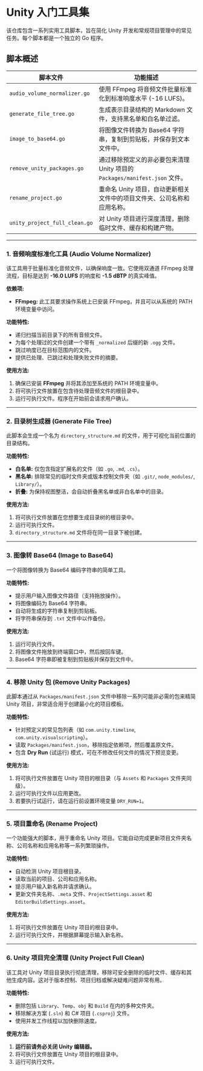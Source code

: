 # Unity 入门工具集

该仓库包含一系列实用工具脚本，旨在简化 Unity 开发和常规项目管理中的常见任务。每个脚本都是一个独立的 Go 程序。

## 脚本概述

| 脚本文件                   | 功能描述                                                                                             |
| -------------------------- | ---------------------------------------------------------------------------------------------------- |
| `audio_volume_normalizer.go` | 使用 FFmpeg 将音频文件批量标准化到标准响度水平 (-16 LUFS)。                                           |
| `generate_file_tree.go`      | 生成表示目录结构的 Markdown 文件，支持黑名单和白名单过滤。                                           |
| `image_to_base64.go`         | 将图像文件转换为 Base64 字符串，复制到剪贴板，并保存到文本文件中。                                   |
| `remove_unity_packages.go`   | 通过移除预定义的非必要包来清理 Unity 项目的 `Packages/manifest.json` 文件。                          |
| `rename_project.go`          | 重命名 Unity 项目，自动更新相关文件中的项目文件夹、公司名称和应用名称。                              |
| `unity_project_full_clean.go`| 对 Unity 项目进行深度清理，删除临时文件、缓存和构建产物。                                            |

---

### 1. 音频响度标准化工具 (Audio Volume Normalizer)

该工具用于批量标准化音频文件，以确保响度一致。它使用双通道 FFmpeg 处理流程，目标是达到 **-16.0 LUFS** 的响度和 **-1.5 dBTP** 的真实峰值。

**依赖项:**
- **FFmpeg:** 此工具要求操作系统上已安装 FFmpeg，并且可以从系统的 PATH 环境变量中访问。

**功能特性:**
- 递归扫描当前目录下的所有音频文件。
- 为每个处理过的文件创建一个带有 `_normalized` 后缀的新 `.ogg` 文件。
- 跳过响度已在目标范围内的文件。
- 提供已处理、已跳过和处理失败文件的摘要。

**使用方法:**
1.  确保已安装 **FFmpeg** 并将其添加至系统的 PATH 环境变量中。
2.  将可执行文件放置在包含待处理音频文件的根目录中。
3.  运行可执行文件。程序在开始前会请求用户确认。

---

### 2. 目录树生成器 (Generate File Tree)

此脚本会生成一个名为 `directory_structure.md` 的文件，用于可视化当前位置的目录结构。

**功能特性:**
- **白名单:** 仅包含指定扩展名的文件（如 `.go`, `.md`, `.cs`）。
- **黑名单:** 排除常见的临时文件夹或版本控制文件夹（如 `.git/`, `node_modules/`, `Library/`）。
- **折叠:** 为保持视图整洁，会自动折叠黑名单或非白名单中的目录。

**使用方法:**
1.  将可执行文件放置在您想要生成目录树的根目录中。
2.  运行可执行文件。
3.  `directory_structure.md` 文件将在同一目录下被创建。

---

### 3. 图像转 Base64 (Image to Base64)

一个将图像转换为 Base64 编码字符串的简单工具。

**功能特性:**
- 提示用户输入图像文件路径（支持拖放操作）。
- 将图像编码为 Base64 字符串。
- 自动将生成的字符串复制到剪贴板。
- 将字符串保存到 `.txt` 文件中以作备份。

**使用方法:**
1.  运行可执行文件。
2.  将图像文件拖放到终端窗口中，然后按回车键。
3.  Base64 字符串即被复制到剪贴板并保存到文件中。

---

### 4. 移除 Unity 包 (Remove Unity Packages)

此脚本通过从 `Packages/manifest.json` 文件中移除一系列可能非必需的包来精简 Unity 项目，非常适合用于创建最小化的项目模板。

**功能特性:**
- 针对预定义的常见包列表（如 `com.unity.timeline`, `com.unity.visualscripting`）。
- 读取 `Packages/manifest.json`，移除指定依赖项，然后覆盖原文件。
- 包含 **Dry Run** (试运行) 模式，可在不修改任何文件的情况下预览变更。

**使用方法:**
1.  将可执行文件放置在 Unity 项目的根目录（与 `Assets` 和 `Packages` 文件夹同级）。
2.  运行可执行文件以应用更改。
3.  若要执行试运行，请在运行前设置环境变量 `DRY_RUN=1`。

---

### 5. 项目重命名 (Rename Project)

一个功能强大的脚本，用于重命名 Unity 项目。它能自动完成更新项目文件夹名称、公司名称和应用名称等一系列繁琐操作。

**功能特性:**
- 自动检测 Unity 项目根目录。
- 读取当前的项目、公司和应用名称。
- 提示用户输入新名称并请求确认。
- 更新文件夹名称、`.meta` 文件、`ProjectSettings.asset` 和 `EditorBuildSettings.asset`。

**使用方法:**
1.  将可执行文件放置在 Unity 项目的根目录中。
2.  运行可执行文件，并根据屏幕提示输入新名称。

---

### 6. Unity 项目完全清理 (Unity Project Full Clean)

该工具对 Unity 项目目录执行彻底清理，移除可安全删除的临时文件、缓存和其他生成内容。这对于版本控制、项目归档或解决疑难问题非常有用。

**功能特性:**
- 删除包括 `Library`、`Temp`、`obj` 和 `Build` 在内的多种文件夹。
- 移除解决方案 (`.sln`) 和 C# 项目 (`.csproj`) 文件。
- 使用并发工作线程以加快删除速度。

**使用方法:**
1.  **运行前请务必关闭 Unity 编辑器。**
2.  将可执行文件放置在 Unity 项目的根目录中。
3.  运行可执行文件。
